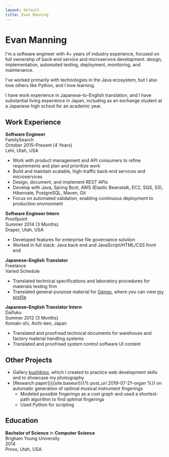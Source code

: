 ```yaml
---
layout: default
title: Evan Manning
---
```


# Evan Manning

I'm a software engineer with 4+ years of industry experience, focused on full ownership of back-end service and microservice development: design, implementation, automated testing, deployment, monitoring, and maintenance.

I've worked primarily with technologies in the Java ecosystem, but I also love others like Python, and I love learning.

I have work experience in Japanese-to-English translation, and I have substantial living experience in Japan, including as an exchange student at a Japanese high school for an academic year.

## Work Experience

**Software Engineer**  
FamilySearch  
October 2015–Present (4 Years)  
Lehi, Utah, USA

- Work with product management and API consumers to refine requirements and plan and prioritize work
- Build and maintain scalable, high-traffic back-end services and microservices
- Design, document, and implement REST APIs
- Develop with Java, Spring Boot, AWS (Elastic Beanstalk, EC2, SQS, S3), Hibernate, PostgreSQL, Maven, Git
- Focus on automated validation, enabling continuous deployment to production environment

**Software Engineer Intern**  
Proofpoint  
Summer 2014 (3 Months)  
Draper, Utah, USA

- Developed features for enterprise file governance solution
- Worked in full stack: Java back end and JavaScript/HTML/CSS front end

**Japanese–English Translator**  
Freelance  
Varied Schedule

- Translated technical specifications and laboratory procedures for materials testing firm
- Translated general-purpose material for [Gengo](https://gengo.com/), where you can view [my profile](https://gengo.com/hire/profile/18683)

**Japanese–English Translator Intern**  
Daifuku  
Summer 2012 (3 Months)  
Komaki-shi, Aichi-ken, Japan

- Translated and proofread technical documents for warehouse and factory material handling systems
- Translated and proofread system control software UI content

## Other Projects

- Gallery [kushikino](https://kushikino.com), which I created to practice web development skills and to showcase my photography
- [Research paper]({{site.baseurl}}{% post_url 2019-07-21-organ %}) on automatic generation of optimal musical instrument fingerings
  - Modeled possible fingerings as a cost graph and used a shortest-path algorithm to find optimal fingerings
  - Used Python for scripting

## Education

**Bachelor of Science** in **Computer Science**  
Brigham Young University  
2014  
Provo, Utah, USA